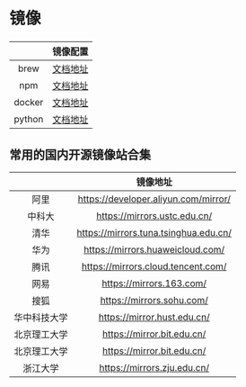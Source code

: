# 镜像

###

|        |       镜像配置       |
| :----: | :------------------: |
|  brew  |  [文档地址](./brew)  |
|  npm   |  [文档地址](./npm)   |
| docker | [文档地址](./docker) |
| python | [文档地址](./python) |

## 常用的国内开源镜像站合集

|              |               镜像地址                |
| :----------: | :-----------------------------------: |
|     阿里     | https://developer.aliyun.com/mirror/  |
|    中科大    |     https://mirrors.ustc.edu.cn/      |
|     清华     | https://mirrors.tuna.tsinghua.edu.cn/ |
|     华为     |   https://mirrors.huaweicloud.com/    |
|     腾讯     |  https://mirrors.cloud.tencent.com/   |
|     网易     |       https://mirrors.163.com/        |
|     搜狐     |       https://mirrors.sohu.com/       |
| 华中科技大学 |      https://mirror.hust.edu.cn/      |
| 北京理工大学 |      https://mirror.bit.edu.cn/       |
| 北京理工大学 |      https://mirror.bit.edu.cn/       |
|   浙江大学   |      https://mirrors.zju.edu.cn/      |
